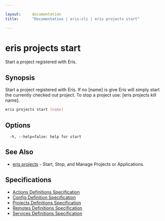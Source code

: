 ```yaml
---

layout:     documentation
title:      "Documentation | eris:cli | eris projects start"

---
```


# eris projects start

Start a project registered with Eris.

## Synopsis

Start a project registered with Eris. If no [name] is give Eris
will simply start the currently checked out project. To stop a
project use: [eris projects kill name].

```bash
eris projects start [name]
```

## Options

```
  -h, --help=false: help for start
```

## See Also

* [eris projects](https://docs.erisindustries.com/documentation/eris-cli/0.10.3/eris_projects/)	 - Start, Stop, and Manage Projects or Applications.

## Specifications

* [Actions Definitions Specification](https://docs.erisindustries.com/documentation/eris-cli/0.10.3/actions_definitions_spec/)
* [Config Definition Specification](https://docs.erisindustries.com/documentation/eris-cli/0.10.3/config_definition_spec/)
* [Projects Definitions Specification](https://docs.erisindustries.com/documentation/eris-cli/0.10.3/projects_definitions_spec/)
* [Remotes Definitions Specification](https://docs.erisindustries.com/documentation/eris-cli/0.10.3/remotes_definitions_spec/)
* [Services Definitions Specification](https://docs.erisindustries.com/documentation/eris-cli/0.10.3/services_definitions_spec/)

